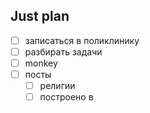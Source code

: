 ## Just plan
- [ ] записаться в поликлинику
- [ ] разбирать задачи
- [ ] monkey
- [ ] посты
	- [ ] религии
	- [ ] построено в
